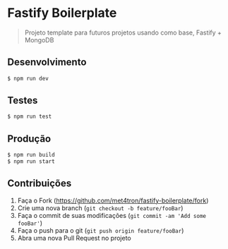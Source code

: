 # Fastify Boilerplate
> Projeto template para futuros projetos usando como base, Fastify + MongoDB


## Desenvolvimento

```sh
$ npm run dev
```

## Testes

```sh
$ npm run test
```

## Produção

```sh
$ npm run build
$ npm run start
```

## Contribuições

1. Faça o Fork (<https://github.com/met4tron/fastify-boilerplate/fork>)
2. Crie uma nova branch (`git checkout -b feature/fooBar`)
3. Faça o commit de suas modificações (`git commit -am 'Add some fooBar'`)
4. Faça o push para o git (`git push origin feature/fooBar`)
5. Abra uma nova Pull Request no projeto

<!-- Markdown link & img dfn's -->
[npm-image]: https://img.shields.io/npm/v/datadog-metrics.svg?style=flat-square
[npm-url]: https://npmjs.org/package/datadog-metrics
[npm-downloads]: https://img.shields.io/npm/dm/datadog-metrics.svg?style=flat-square
[travis-image]: https://img.shields.io/travis/dbader/node-datadog-metrics/master.svg?style=flat-square
[travis-url]: https://travis-ci.org/dbader/node-datadog-metrics
[wiki]: https://github.com/yourname/yourproject/wiki
